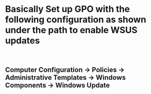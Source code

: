 # Basically Set up GPO with the following configuration as shown under the path to enable WSUS updates  
<br>

## Computer Configuration -> Policies -> Administrative Templates -> Windows Components -> Windows Update 